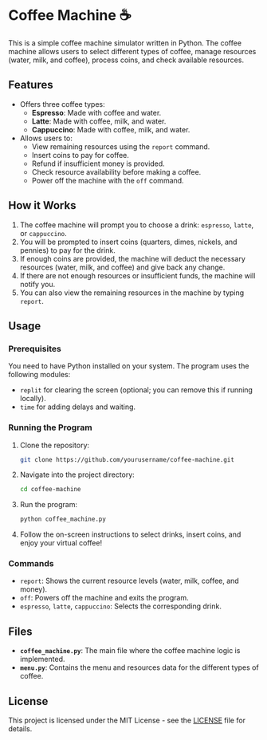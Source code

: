 # Coffee Machine ☕

This is a simple coffee machine simulator written in Python. The coffee machine allows users to select different types of coffee, manage resources (water, milk, and coffee), process coins, and check available resources.

## Features
- Offers three coffee types:
  - **Espresso**: Made with coffee and water.
  - **Latte**: Made with coffee, milk, and water.
  - **Cappuccino**: Made with coffee, milk, and water.
- Allows users to:
  - View remaining resources using the `report` command.
  - Insert coins to pay for coffee.
  - Refund if insufficient money is provided.
  - Check resource availability before making a coffee.
  - Power off the machine with the `off` command.
  
## How it Works

1. The coffee machine will prompt you to choose a drink: `espresso`, `latte`, or `cappuccino`.
2. You will be prompted to insert coins (quarters, dimes, nickels, and pennies) to pay for the drink.
3. If enough coins are provided, the machine will deduct the necessary resources (water, milk, and coffee) and give back any change.
4. If there are not enough resources or insufficient funds, the machine will notify you.
5. You can also view the remaining resources in the machine by typing `report`.

## Usage

### Prerequisites

You need to have Python installed on your system. The program uses the following modules:

- `replit` for clearing the screen (optional; you can remove this if running locally).
- `time` for adding delays and waiting.
  
### Running the Program

1. Clone the repository:

    ```bash
    git clone https://github.com/yourusername/coffee-machine.git
    ```

2. Navigate into the project directory:

    ```bash
    cd coffee-machine
    ```

3. Run the program:

    ```bash
    python coffee_machine.py
    ```

4. Follow the on-screen instructions to select drinks, insert coins, and enjoy your virtual coffee!

### Commands

- `report`: Shows the current resource levels (water, milk, coffee, and money).
- `off`: Powers off the machine and exits the program.
- `espresso`, `latte`, `cappuccino`: Selects the corresponding drink.

## Files

- **`coffee_machine.py`**: The main file where the coffee machine logic is implemented.
- **`menu.py`**: Contains the menu and resources data for the different types of coffee.


## License

This project is licensed under the MIT License - see the [LICENSE](../LICENSE) file for details.



